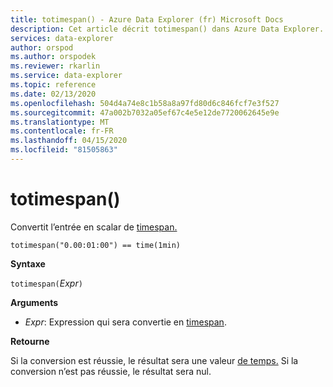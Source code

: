 ```yaml
---
title: totimespan() - Azure Data Explorer (fr) Microsoft Docs
description: Cet article décrit totimespan() dans Azure Data Explorer.
services: data-explorer
author: orspod
ms.author: orspodek
ms.reviewer: rkarlin
ms.service: data-explorer
ms.topic: reference
ms.date: 02/13/2020
ms.openlocfilehash: 504d4a74e8c1b58a8a97fd80d6c846fcf7e3f527
ms.sourcegitcommit: 47a002b7032a05ef67c4e5e12de7720062645e9e
ms.translationtype: MT
ms.contentlocale: fr-FR
ms.lasthandoff: 04/15/2020
ms.locfileid: "81505863"
---
```

# <a name="totimespan"></a>totimespan()

Convertit l’entrée en scalar de [timespan.](./scalar-data-types/timespan.md)

```kusto
totimespan("0.00:01:00") == time(1min)
```

**Syntaxe**

`totimespan(`*Expr*`)`

**Arguments**

* *Expr*: Expression qui sera convertie en [timespan](./scalar-data-types/timespan.md). 

**Retourne**

Si la conversion est réussie, le résultat sera une valeur [de temps.](./scalar-data-types/timespan.md)
Si la conversion n’est pas réussie, le résultat sera nul.
 